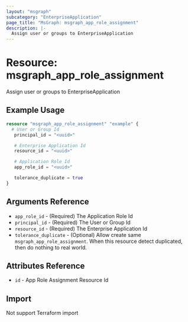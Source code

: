 ```yaml
---
layout: "msgraph"
subcategory: "EnterpriseApplication"
page_title: "MsGraph: msgraph_app_role_assignment"
description: |-
  Assign user or groups to EnterpriseApplication
---
```


# Resource: msgraph_app_role_assignment

Assign user or groups to EnterpriseApplication

## Example Usage

```terraform
resource "msgraph_app_role_assignment" "example" {
  # User or Group Id
   principal_id = "<uuid>"

   # Enterprise Application Id
   resource_id = "<uuid>"

   # Application Role Id
   app_role_id = "<uuid>"

   tolerance_duplicate = true
}
```

## Arguments Reference

* `app_role_id` - (Required) The Application Role Id 
* `principal_id` - (Required) The User or Group Id
* `resource_id` - (Required) The Enterprise Application Id
* `tolerance_duplicate` - (Optional) Allow create same `msgraph_app_role_assignment`. When this resource detect duplicated, then do nothing to real world.

## Attributes Reference

* `id` - App Role Assignment Resource Id

## Import

Not support Terraform import
